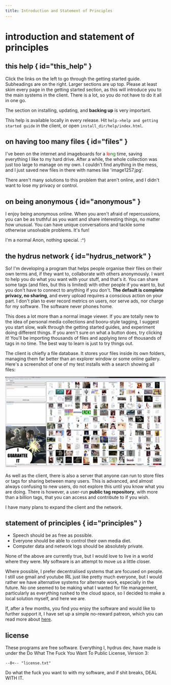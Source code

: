 ```yaml
---
title: Introduction and Statement of Principles  
---
```


# introduction and statement of principles

## this help { id="this_help" }

Click the links on the left to go through the getting started guide. Subheadings are on the right. Larger sections are up top. Please at least skim every page in the getting started section, as this will introduce you to the main systems in the client. There is a lot, so you do not have to do it all in one go.

The section on installing, updating, and **backing up** is very important.

This help is available locally in every release. Hit `help->help and getting started guide` in the client, or open `install_dir/help/index.html`.

## on having too many files { id="files" }

I've been on the internet and imageboards for a <span style="color:red">lo</span><span style="color:green">ng</span> time, saving everything I like to my hard drive. After a while, the whole collection was just too large to manage on my own. I couldn't find anything in the mess, and I just saved new files in there with names like 'image1257.jpg'.

There aren't many solutions to this problem that aren't online, and I didn't want to lose my privacy or control.

## on being anonymous { id="anonymous" }

I enjoy being anonymous online. When you aren't afraid of repercussions, you can be as truthful as you want and share interesting things, no matter how unusual. You can have unique conversations and tackle some otherwise unsolvable problems. It's fun!

I'm a normal Anon, nothing special. :^)

## the hydrus network { id="hydrus_network" }

So! I'm developing a program that helps people organise their files on their own terms and, if they want to, collaborate with others anonymously. I want to help you do what you want with your stuff, and that's it. You can share some tags (and files, but this is limited) with other people if you want to, but you don't have to connect to anything if you don't. **The default is complete privacy, no sharing**, and every upload requires a conscious action on your part. I don't plan to ever record metrics on users, nor serve ads, nor charge for my software. The software never phones home.

This does a lot more than a normal image viewer. If you are totally new to the idea of personal media collections and booru-style tagging, I suggest you start slow, walk through the getting started guides, and experiment doing different things. If you aren't sure on what a button does, try clicking it! You'll be importing thousands of files and applying _tens_ of thousands of tags in no time. The best way to learn is just to try things out.

The client is chiefly a file database. It stores your files inside its own folders, managing them far better than an explorer window or some online gallery. Here's a screenshot of one of my test installs with a search showing all files:

[![](images/example_client.png "WELCOME TO INTERNET")](images/example_client.png)

As well as the client, there is also a server that anyone can run to store files or tags for sharing between many users. This is advanced, and almost always confusing to new users, do not explore this until you know what you are doing. There is however, a user-run **public tag repository**, with more than a billion tags, that you can access and contribute to if you wish.

I have many plans to expand the client and the network.

## statement of principles { id="principles" }

*   Speech should be as free as possible.
*   Everyone should be able to control their own media diet.
*   Computer data and network logs should be absolutely private.

None of the above are currently true, but I would love to live in a world where they were. My software is an attempt to move us a little closer.

Where possible, I prefer decentralised systems that are focused on people. I still use gmail and youtube IRL just like pretty much everyone, but I would rather we have alternative systems for alternate work, especially in the future. No one seemed to be making what I wanted for file management, particularly as everything rushed to the cloud space, so I decided to make a local solution myself, and here we are.

If, after a few months, you find you enjoy the software and would like to further support it, I have set up a simple no-reward patreon, which you can read more about [here](support.md).

## license

These programs are free software. Everything I, hydrus dev, have made is under the Do What The Fuck You Want To Public License, Version 3:

``` title="license.txt"
--8<-- "license.txt"
```

Do what the fuck you want to with my software, and if shit breaks, DEAL WITH IT.
